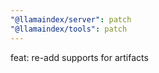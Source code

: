 ```yaml
---
"@llamaindex/server": patch
"@llamaindex/tools": patch
---
```


feat: re-add supports for artifacts
